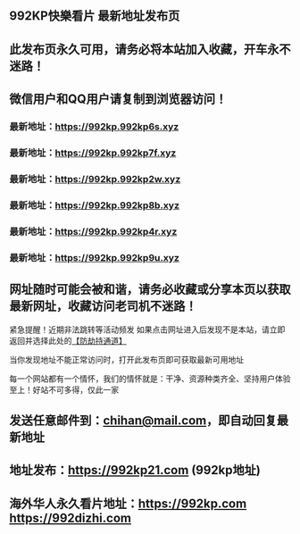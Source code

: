 ## **992KP快樂看片 最新地址发布页**
## 此发布页永久可用，请务必将本站加入收藏，开车永不迷路！
## 微信用户和QQ用户请复制到浏览器访问！
### 最新地址：https://992kp.992kp6s.xyz

### 最新地址：https://992kp.992kp7f.xyz

### 最新地址：https://992kp.992kp2w.xyz

### 最新地址：https://992kp.992kp8b.xyz

### 最新地址：https://992kp.992kp4r.xyz

### 最新地址：https://992kp.992kp9u.xyz


## 网址随时可能会被和谐，请务必收藏或分享本页以获取最新网址，收藏访问老司机不迷路！

紧急提醒！近期非法跳转等活动频发
如果点击网址进入后发现不是本站，请立即返回并选择此处的[【防劫持通道】](https://23.224.130.222:7583)

当你发现地址不能正常访问时，打开此发布页即可获取最新可用地址

每一个网站都有一个情怀，我们的情怀就是：干净、资源种类齐全、坚持用户体验至上！好站不可多得，仅此一家

## 发送任意邮件到：chihan@mail.com，即自动回复最新地址
## 地址发布：https://992kp21.com  (992kp地址)
## 海外华人永久看片地址：https://992kp.com  https://992dizhi.com
